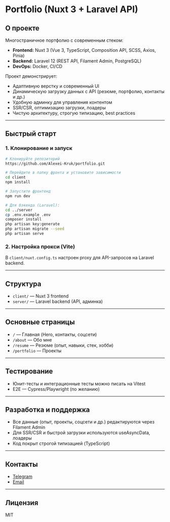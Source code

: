 # Portfolio (Nuxt 3 + Laravel API)

## О проекте

Многостраничное портфолио с современным стеком:
- **Frontend:** Nuxt 3 (Vue 3, TypeScript, Composition API, SCSS, Axios, Pinia)
- **Backend:** Laravel 12 (REST API, Filament Admin, PostgreSQL)
- **DevOps:** Docker, CI/CD

Проект демонстрирует:
- Адаптивную верстку и современный UI
- Динамическую загрузку данных с API (резюме, портфолио, контакты и др.)
- Удобную админку для управления контентом
- SSR/CSR, оптимизацию загрузки, лоадеры
- Чистую архитектуру, строгую типизацию, best practices

---

## Быстрый старт

### 1. Клонирование и запуск
```bash
# Клонируйте репозиторий
https://github.com/Alexei-Kruk/portfolio.git

# Перейдите в папку фронта и установите зависимости
cd client
npm install

# Запустите фронтенд
npm run dev

# Для бэкенда (Laravel):
cd ../server
cp .env.example .env
composer install
php artisan key:generate
php artisan migrate --seed
php artisan serve
```

### 2. Настройка прокси (Vite)
В `client/nuxt.config.ts` настроен proxy для API-запросов на Laravel backend.

---

## Структура
- `client/` — Nuxt 3 frontend
- `server/` — Laravel backend (API, админка)

---

## Основные страницы
- `/` — Главная (Hero, контакты, соцсети)
- `/about` — Обо мне
- `/resume` — Резюме (опыт, навыки, стек, хобби)
- `/portfolio` — Проекты

---

## Тестирование
- Юнит-тесты и интеграционные тесты можно писать на Vitest
- E2E — Cypress/Playwright (по желанию)

---

## Разработка и поддержка
- Все данные (опыт, проекты, соцсети и др.) редактируются через Filament Admin
- Для SSR/CSR и быстрой загрузки используются useAsyncData, лоадеры
- Код покрыт строгой типизацией (TypeScript)

---

## Контакты
- [Telegram](https://t.me/yourusername)
- [Email](mailto:your@email.com)

---

## Лицензия
MIT
